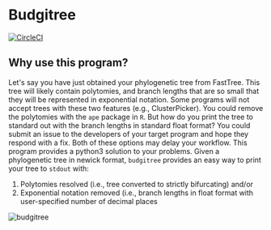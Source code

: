# Budgitree

[![CircleCI](https://circleci.com/gh/MDU-PHL/mdu_py_dev_repo_template.svg?style=svg&circle-token=b62526fbb9651e6217c587331b9950a6ae62de42)](https://circleci.com/gh/MDU-PHL/mdu_py_dev_repo_template)

## Why use this program?

Let's say you have just obtained your phylogenetic tree from FastTree.
This tree will likely contain polytomies, and branch lengths that are so
small that they will be represented in exponential notation.
Some programs will not accept trees with these two features (e.g., ClusterPicker).
You could remove the polytomies with the `ape` package in `R`.  But how do you
print the tree to standard out with the branch lengths in standard float format?  You could submit
an issue to the developers of your target program and hope they respond with a fix.
Both of these options may delay your workflow.  This program provides a python3 solution
to your problems.  Given a phylogenetic tree in newick format, `budgitree`
provides an easy way to print your tree to `stdout` with:

1. Polytomies resolved (i.e., tree converted to strictly bifurcating) and/or
2. Exponential notation removed (i.e., branch lengths in float format with user-specified number of decimal places






![budgitree](https://static3.bigstockphoto.com/1/6/5/large1500/56146028.jpg)
